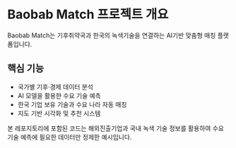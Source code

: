 # Baobab Match 프로젝트 개요

Baobab Match는 기후취약국과 한국의 녹색기술을 연결하는 AI기반 맞춤형 매칭 플랫폼입니다.

## 핵심 기능

- 국가별 기후·경제 데이터 분석
- AI 모델을 활용한 수요 기술 예측
- 한국 기업 보유 기술과 수요 나라 자동 매칭
- 지도 기반 시각화 및 추천 시스템

본 레포지토리에 포함된 코드는 해외진출기업과 국내 녹색 기술 정보를 활용하여 수요 기술 예측에 필요한 데이터만 정제한 예시입니다.
